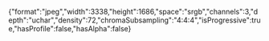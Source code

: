 {"format":"jpeg","width":3338,"height":1686,"space":"srgb","channels":3,"depth":"uchar","density":72,"chromaSubsampling":"4:4:4","isProgressive":true,"hasProfile":false,"hasAlpha":false}